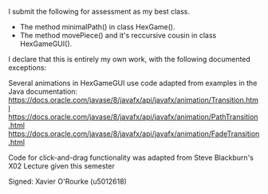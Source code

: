 I submit the following for assessment as my best class.

* The method minimalPath() in class HexGame().
* The method movePiece() and it's reccursive cousin in class HexGameGUI().

I declare that this is entirely my own work, with the following documented exceptions:

Several animations in HexGameGUI use code adapted from examples in the Java documentation:
https://docs.oracle.com/javase/8/javafx/api/javafx/animation/Transition.html
https://docs.oracle.com/javase/8/javafx/api/javafx/animation/PathTransition.html
https://docs.oracle.com/javase/8/javafx/api/javafx/animation/FadeTransition.html

Code for click-and-drag functionality was adapted from Steve Blackburn's X02 Lecture given this semester

Signed: Xavier O'Rourke (u5012618)
